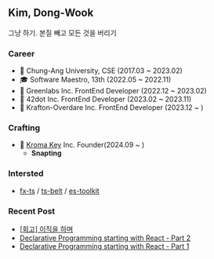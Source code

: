 ## Kim, Dong-Wook

그냥 하기. 본질 빼고 모든 것을 버리기

### Career

- 🏫 Chung-Ang University, CSE (2017.03 ~ 2023.02)
- 🎓 Software Maestro, 13th (2022.05 ~ 2022.11)
- 🏢 Greenlabs Inc. FrontEnd Developer (2022.12 ~ 2023.02)
- 🏢 42dot Inc. FrontEnd Developer (2023.02 ~ 2023.11)
- 🏢 Krafton-Overdare Inc. FrontEnd Developer (2023.12 ~ )
 
### Crafting

- 🏢 [Kroma Key](https://github.com/kroma-key) Inc. Founder(2024.09 ~ )
  - **Snapting**

### Intersted

- [fx-ts](https://github.com/marpple/FxTS) /  [ts-belt](https://github.com/mobily/ts-belt) / [es-toolkit](https://github.com/toss/es-toolkit) 

### Recent Post

- [[회고] 이직을 하며](https://woodi97.github.io/blog/retrospect/retrospect-krafton)
- [Declarative Programming starting with React - Part 2](https://woodi97.github.io/blog/reactjs/declarative-programming-part2)
- [Declarative Programming starting with React - Part 1](https://woodi97.github.io/blog/reactjs/declarative-programming-part1)

